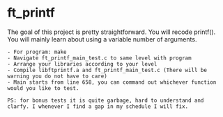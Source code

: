 # ft_printf
The goal of this project is pretty straightforward. You will recode printf(). You will mainly learn about using a variable number of arguments.

```
- For program: make
- Navigate ft_printf_main_test.c to same level with program
- Arrange your libraries according to your level
- Compile libftprintf.a and ft_printf_main_test.c (There will be warning you do not have to care)
- Main starts from line 658, you can command out whichever function would you like to test.

PS: for bonus tests it is quite garbage, hard to understand and clarfy. I whenever I find a gap in my schedule I will fix.
```